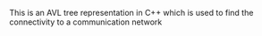 This is an AVL tree representation in C++ which is used to find the connectivity to a communication network
